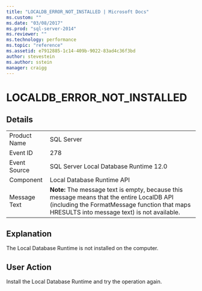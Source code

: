 ```yaml
---
title: "LOCALDB_ERROR_NOT_INSTALLED | Microsoft Docs"
ms.custom: ""
ms.date: "03/08/2017"
ms.prod: "sql-server-2014"
ms.reviewer: ""
ms.technology: performance
ms.topic: "reference"
ms.assetid: e7912885-1c14-409b-9022-83ad4c36f3bd
author: stevestein
ms.author: sstein
manager: craigg
---
```

# LOCALDB_ERROR_NOT_INSTALLED
    
## Details  
  
|||  
|-|-|  
|Product Name|SQL Server|  
|Event ID|278|  
|Event Source|SQL Server Local Database Runtime 12.0|  
|Component|Local Database Runtime API|  
|Message Text|**Note:**  The message text is empty, because this message means that the entire LocalDB API (including the FormatMessage function that maps HRESULTS into message text) is not available.|  
  
## Explanation  
 The Local Database Runtime is not installed on the computer.  
  
## User Action  
 Install the Local Database Runtime and try the operation again.  
  
  

